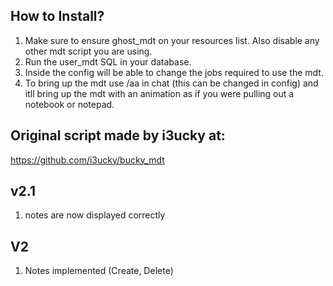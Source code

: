 ## How to Install?

1. Make sure to ensure ghost_mdt on your resources list. Also disable any other mdt script you are using.
2. Run the user_mdt SQL in your database.
3. Inside the config will be able to change the jobs required to use the mdt.
4. To bring up the mdt use /aa in chat (this can be changed in config) and itll bring up the mdt with an animation as if you were pulling out a notebook or notepad.

## Original script made by i3ucky at:
https://github.com/i3ucky/bucky_mdt 

## v2.1
1. notes are now displayed correctly
## V2
1. Notes implemented (Create, Delete)
